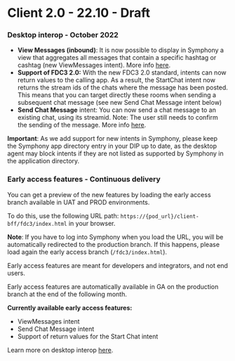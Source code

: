 # Client 2.0 - 22.10 - Draft

### Desktop interop - October 2022

* **View Messages (inbound)**: It is now possible to display in Symphony a view that aggregates all messages that contain a specific hashtag or cashtag (new ViewMessages intent). More info [here](../../../embedded-modules/desktop-interoperability/fdc3-intents/#view-messages).
* **Support of FDC3 2.0:** With the new FDC3 2.0 standard, intents can now return values to the calling app. As a result, the StartChat intent now returns the stream ids of the chats where the message has been posted. This means that you can target directly these rooms when sending a subsequent chat message (see new Send Chat Message intent below)
* **Send Chat Message** intent: You can now send a chat message to an existing chat, using its streamid. Note: The user still needs to confirm the sending of the message. More info [here](../../../embedded-modules/desktop-interoperability/fdc3-intents/#send-chat-message).

**Important**: As we add support for new intents in Symphony, please keep the Symphony app directory entry in your DIP up to date, as the desktop agent may block intents if they are not listed as supported by Symphony in the application directory.

### Early access features - Continuous delivery

You can get a preview of the new features by loading the early access branch available in UAT and PROD environments.

To do this, use the following URL path: `https://{pod_url}/client-bff/fdc3/index.html` in your browser.

**Note**: If you have to log into Symphony when you load the URL, you will be automatically redirected to the production branch. If this happens, please load again the early access branch (`/fdc3/index.html`).&#x20;

Early access features are meant for developers and integrators, and not end users.

Early access features are automatically available in GA on the production branch at the end of the following month.

**Currently available early access features:**

* ViewMessages intent
* Send Chat Message intent
* Support of return values for the Start Chat intent

Learn more on desktop interop [here](../../../embedded-modules/desktop-interoperability/).

###
